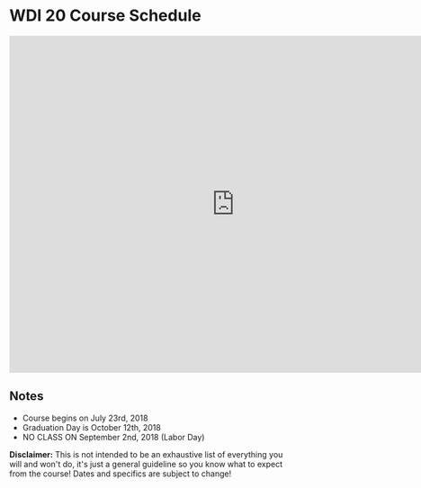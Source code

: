 # WDI 20 Course Schedule

<iframe src="https://calendar.google.com/calendar/embed?showPrint=0&amp;showTabs=0&amp;showCalendars=0&amp;mode=WEEK&amp;height=600&amp;wkst=1&amp;bgcolor=%23ffffff&amp;src=generalassemb.ly_nsghhf7su00vv5bkl3je6lp5gk%40group.calendar.google.com&amp;color=%238C500B&amp;ctz=America%2FLos_Angeles" style="border-width:0" width="800" height="600" frameborder="0" scrolling="no"></iframe>

## Notes

* Course begins on July 23rd, 2018
* Graduation Day is October 12th, 2018
* NO CLASS ON September 2nd, 2018 (Labor Day)

**Disclaimer:** This is not intended to be an exhaustive list of everything you will and won't do, it's just a general guideline so you know what to expect from the course! Dates and specifics are subject to change!
